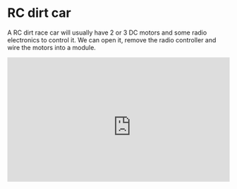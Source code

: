 # RC dirt car

A RC dirt race car will usually have 2 or 3 DC motors and some radio electronics to control it. We can open it, remove the radio controller and wire the motors into a module.

<div style="position:relative;height:0;padding-bottom:56%;overflow:hidden;"><iframe width="560" height="315" src="https://www.youtube-nocookie.com/embed/toknGDaLsvM" frameborder="0" allowfullscreen></iframe></div>
